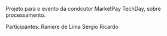 Projeto para o evento da condcutor MarketPay TechDay, sobre processamento.

Participantes:
  Raniere de Lima
  Sergio Ricardo